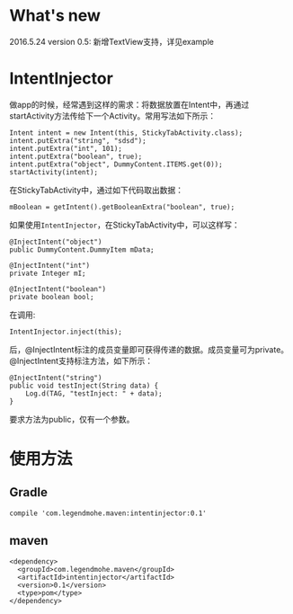 # What's new

2016.5.24 version 0.5: 新增TextView支持，详见example

# IntentInjector

做app的时候，经常遇到这样的需求：将数据放置在Intent中，再通过startActivity方法传给下一个Activity。常用写法如下所示：

    Intent intent = new Intent(this, StickyTabActivity.class);
    intent.putExtra("string", "sdsd");
    intent.putExtra("int", 101);
    intent.putExtra("boolean", true);
    intent.putExtra("object", DummyContent.ITEMS.get(0));
    startActivity(intent);

在StickyTabActivity中，通过如下代码取出数据：

    mBoolean = getIntent().getBooleanExtra("boolean", true);

如果使用`IntentInjector`，在StickyTabActivity中，可以这样写：

    @InjectIntent("object")
    public DummyContent.DummyItem mData;

    @InjectIntent("int")
    private Integer mI;

    @InjectIntent("boolean")
    private boolean bool;

在调用:

    IntentInjector.inject(this);

后，@InjectIntent标注的成员变量即可获得传递的数据。成员变量可为private。@InjectIntent支持标注方法，如下所示：

    @InjectIntent("string")
    public void testInject(String data) {
        Log.d(TAG, "testInject: " + data);
    }

要求方法为public，仅有一个参数。

# 使用方法

## Gradle

    compile 'com.legendmohe.maven:intentinjector:0.1'
    
## maven

    <dependency>
      <groupId>com.legendmohe.maven</groupId>
      <artifactId>intentinjector</artifactId>
      <version>0.1</version>
      <type>pom</type>
    </dependency>
